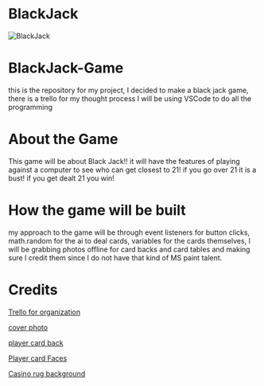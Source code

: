 # BlackJack

![BlackJack](https://www.shutterstock.com/image-illustration/casino-cards-poker-blackjack-baccarat-260nw-2049483164.jpg)

# BlackJack-Game

this is the repository for my project, I decided to make a black jack game, there is a trello for my thought process I will be using VSCode to do all the programming

# About the Game

This game will be about Black Jack!! it will have the features of playing against a computer to see who can get closest to 21! if you go over 21 it is a bust! if you get dealt 21 you win!

# How the game will be built

my approach to the game will be through event listeners for button clicks, math.random for the ai to deal cards, variables for the cards themselves, I will be grabbing photos offline for card backs and card tables and making sure I credit them since I do not have that kind of MS paint talent.

# Credits

[Trello for organization](https://trello.com/b/ezm2FyEO/unit-1-projectblackjack)

[cover photo](https://www.shutterstock.com/image-illustration/casino-cards-poker-blackjack-baccarat-260nw-2049483164.jpg)

[player card back](https://www.nicepng.com/ourpic/u2y3a9q8q8r5w7i1_nouveau-bourgogne-playing-cards-back-game-card-back/)

[Player card Faces](<https://www.dcode.fr/playing-cards#:~:text=A%20deck%20of%20cards%20is,%2C%20King%20(K).&text=Cards%20that%20do%20not%20have,face%20cards%20or%20court%20cards.>)

[Casino rug background](https://3.bp.blogspot.com/-ssoN1svjRQQ/UJQ-_pf3p2I/AAAAAAAADxA/b8o7N32w_7k/s1600/Seamless+hotel+casino+carpet+texture.jpg)
